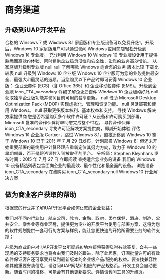 # 商务渠道


## 升级到iUAP开发平台

合格的 Windows 7 或 Windows 8.1 家庭版和专业版设备可以免费升级1。升级后，Windows 10 家庭版用户可以通过访问 Windows 应用商店轻松升级到 Windows 10 专业版。 
充分利用 Windows 10
Windows 10 专业版设计用于提供熟悉而高效的体验，同时提供企业级灵活性和安全性，让您的业务高效增长。
从家庭版升级到专业版
null
null
了解哪款 Windows 适合您的业务
版本比较
下载比较表
null
升级到 Windows 10 企业版
Windows 10 企业版可为您的业务提供最安全、最强大和最灵活的选项。当您购买以下产品时即可获得 Windows 10 企业版： 企业云套件 (ECS)（含 Office 365）和 企业移动性套件 (EMS)。
升级到企业版
icon_CTA_secondary
详细了解企业云套件
Windows 10 企业版的好处
null
获取独享企业版功能并访问目前可用的独享更新。
null
借助 Microsoft Desktop Optimization Pack (MDOP) 实现虚拟化、管理和恢复功能。
null
灵活部署和使用 Windows。
null
获取更多版本权利、基本权益和支持。
寻找 Windows 解决方案提供商
您是否希望购买多个软件许可证？从设备和许可购买到部署，Microsoft 批准的合作伙伴将帮助您完成整个过程。
寻找合作伙伴
icon_CTA_secondary
寻找许可证解决方案提供商，即刻开始体验
评估 Windows 10 企业版
Gartner，跳过 Windows 8.1，直接迁移到 Windows 10
鉴于 Windows 10 已于 2015 年 7 月 29 日发布，计划部署 Windows 8.1 但还未开始重要部署的最终用户计算经理应重新定位其努力方向，致力于 Windows 10 的早期部署，而不是将资源投入到被取代的平台。
分析师：Stephen Kleynhans 发布时间：2015 年 7 月 27 日
立即阅读
查找适合您业务的设备
我们的 Windows 10 设备精选列表包含面向企业的最高效、最个性化和最全面的设备。
浏览设备
icon_CTA_secondary
在线购买
icon_CTA_secondary
null
Windows 10 行业解决方案

## 做为商业客户获取的帮助

根据您的行业并了解iUAP开发平台如何让您的企业获益；

我们对不同的行业如：航空公司、教育、金融、政府、医疗保健、酒店、制造、公共安全、零售业等商业环境，提供更为专业的开发平台使用与部署方案，这将为您的软件规划提供一套可行的方案与样例，能让您更快速的开始所需要业务的软件支撑；

升级为商业用户对iUAP开发平台所疑惑的地方都将获得及时有效答复，会有一些现场的支持服务要求也将会由我们及时的跟进，除了此优惠，订阅批量许可的有效软件保证客户还可享受升级到最新版本的企业级产品/服务的权益。要查找兼容性和其他重要安装信息，请访问iUAP网站和相应的产品规格页。开发工具会自动更新。随着时间的推移，可能会有其他更新要求。详情请访问工具的升级页。 